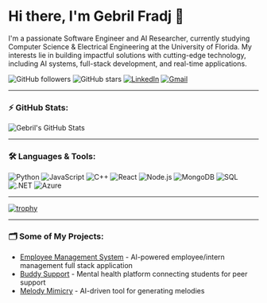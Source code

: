 <!-- Title -->
# Hi there, I'm Gebril Fradj 👋 

<!-- Introduction -->
I'm a passionate Software Engineer and AI Researcher, currently studying Computer Science & Electrical Engineering at the University of Florida. My interests lie in building impactful solutions with cutting-edge technology, including AI systems, full-stack development, and real-time applications.

<!-- Badges -->
![GitHub followers](https://img.shields.io/github/followers/GebrilFradj?style=social)
![GitHub stars](https://img.shields.io/github/stars/GebrilFradj?style=social)
[![LinkedIn](https://img.shields.io/badge/LinkedIn-Gebril%20Fradj-blue)](https://www.linkedin.com/in/gebrilfradj/)
[![Gmail](https://img.shields.io/badge/Gmail-gebilfradj1%40gmail.com-red)](mailto:gebrilfradj1@gmail.com)

---

<!-- GitHub Stats -->
### ⚡ GitHub Stats:
![Gebril's GitHub Stats](https://github-readme-stats.vercel.app/api?username=GebrilFradj&show_icons=true&theme=radical)

---

<!-- Languages and Tools -->
### 🛠️ Languages & Tools:

![Python](https://img.shields.io/badge/-Python-000?&logo=Python)
![JavaScript](https://img.shields.io/badge/-JavaScript-000?&logo=JavaScript)
![C++](https://img.shields.io/badge/-C++-000?&logo=cplusplus)
![React](https://img.shields.io/badge/-React-000?&logo=React)
![Node.js](https://img.shields.io/badge/-Node.js-000?&logo=Node.js)
![MongoDB](https://img.shields.io/badge/-MongoDB-000?&logo=MongoDB)
![SQL](https://img.shields.io/badge/-SQL-000?&logo=SQL)
![.NET](https://img.shields.io/badge/-.NET-000?&logo=dotnet)
![Azure](https://img.shields.io/badge/-Azure-000?&logo=Microsoft%20Azure)

---

<!-- GitHub Trophy -->
[![trophy](https://github-profile-trophy.vercel.app/?username=GebrilFradj&theme=onedark)](https://github.com/GebrilFradj/github-profile-trophy)

---

<!-- Summary of repositories -->
### 🗂️ Some of My Projects:
- [Employee Management System](https://github.com/gebrilfradj/EmployeeManagementSystem1) - AI-powered employee/intern management full stack application
- [Buddy Support](https://github.com/gebrilfradj/BuddySupport) - Mental health platform connecting students for peer support
- [Melody Mimicry](https://github.com/FluffyNova/Melody-Mimicry) - AI-driven tool for generating melodies
